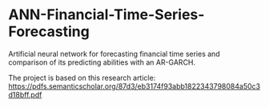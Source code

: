 # ANN-Financial-Time-Series-Forecasting
Artificial neural network for forecasting financial time series and comparison of its predicting abilities with an AR-GARCH.

The project is based on this research article: https://pdfs.semanticscholar.org/87d3/eb3174f93abb1822343798084a50c3d18bff.pdf
